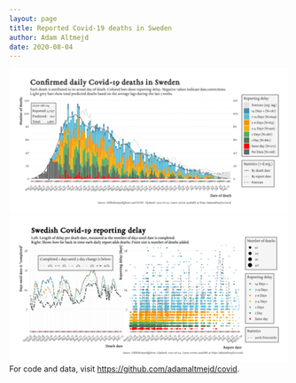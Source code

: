 ```yaml
---
layout: page
title: Reported Covid-19 deaths in Sweden
author: Adam Altmejd
date: 2020-08-04
---
```


![Graph of Swedish Covid-19 deaths with reporting delay.](deaths_lag_sweden_2020-08-04.png "Swedish Covid-19 deaths.")
![Graph of Swedish Covid-19 reporting delay in daily deaths.](lag_trend_sweden_2020-08-04.png "Trend in Swedish Covid-19 mortality reporting delay.")
For code and data, visit <https://github.com/adamaltmejd/covid>.
